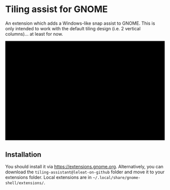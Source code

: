 # Tiling assist for GNOME

An extension which adds a Windows-like snap assist to GNOME. This is only intended to work with the default tiling design (i.e. 2 vertical columns)... at least for now. 

![Preview](preview.gif)

## Installation

You should install it via https://extensions.gnome.org. Alternatively, you can download the `tiling-assistant@leleat-on-github` folder and move it to your extensions folder. Local extensions are in `~/.local/share/gnome-shell/extensions/`.